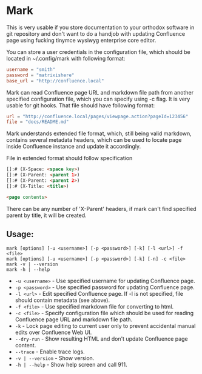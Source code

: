 # Mark

This is very usable if you store documentation to your orthodox software in git
repository and don't want to do a handjob with updating Confluence page using
fucking tinymce wysiwyg enterprise core editor.

You can store a user credentials in the configuration file, which should be
located in ~/.config/mark with following format:

```toml
username = "smith"
password = "matrixishere"
base_url = "http://confluence.local"
```

Mark can read Confluence page URL and markdown file path from another specified
configuration file, which you can specify using -c <file> flag. It is very
usable for git hooks. That file should have following format:
```toml
url = "http://confluence.local/pages/viewpage.action?pageId=123456"
file = "docs/README.md"
```

Mark understands extended file format, which, still being valid markdown,
contains several metadata headers, which can be used to locate page inside
Confluence instance and update it accordingly.

File in extended format should follow specification
```markdown
[]:# (X-Space: <space key>)
[]:# (X-Parent: <parent 1>)
[]:# (X-Parent: <parent 2>)
[]:# (X-Title: <title>)

<page contents>
```

There can be any number of 'X-Parent' headers, if mark can't find specified
parent by title, it will be created.

## Usage:
```
mark [options] [-u <username>] [-p <password>] [-k] [-l <url>] -f <file>
mark [options] [-u <username>] [-p <password>] [-k] [-n] -c <file>
mark -v | --version
mark -h | --help
```

- `-u <username>` - Use specified username for updating Confluence page.
- `-p <password>` - Use specified password for updating Confluence page.
- `-l <url>` - Edit specified Confluence page.
  If -l is not specified, file should contain metadata (see above).
- `-f <file>` - Use specified markdown file for converting to html.
- `-c <file>` - Specify configuration file which should be used for reading
  Confluence page URL and markdown file path.
- `-k` - Lock page editing to current user only to prevent accidental
   manual edits over Confluence Web UI.
- `--dry-run` - Show resulting HTML and don't update Confluence page content.
- `--trace` - Enable trace logs.
- `-v | --version`  - Show version.
- `-h | --help` - Show help screen and call 911.
